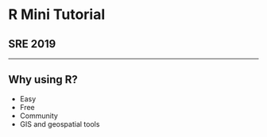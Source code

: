 # R Mini Tutorial

## SRE 2019

---

## Why using R?
  - Easy
  - Free
  - Community
  - GIS and geospatial tools


